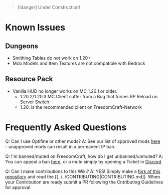 > [!danger] Under Construction! 

# Known Issues

## Dungeons
- Smithing Tables do not work on 1.20+
- Mob Models and Item Textures are not compatible with Bedrock

## Resource Pack
- Vanilla HUD no longer works on MC 1.20.1 or older. 
	- 1.20.2/1.20.3 MC Client suffer from a Bug that forces RP Reload on Server Switch
	- 1.20. is the recommended client on FreedomCraft-Network


# Frequently Asked Questions 

Q: Can I use Optifine or other mods?
A: See our list of approved mods [here](https://dev.freedomcraft.wiki/network-information/mod-list-info#approved-mods-list) - unapproved mods can result in a permanent IP ban.


Q: I'm banned/muted on FreedomCraft, how do I get unbanned/unmuted?
A: You can appeal a ban [here](https://freedomcraft.network/appeal), or a mute simply by opening a Ticket in [Discord](https://freedomcraft.network/discord)


Q: Can I make contributions to this Wiki?
A: YES! Simply make a [fork of this repository](https://github.com/FreedomCraft-Network/wiki/fork) and read the [[../../CONTRIBUTING|CONTRIBUTING.md]]. When your Contribution are ready submit a PR following the Cntributing Guidelines for approval.


